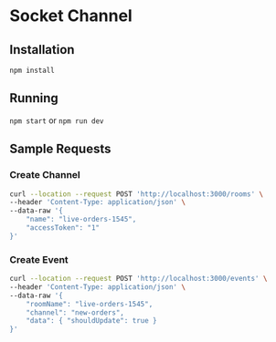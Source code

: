 # Socket Channel

## Installation

`npm install`

## Running

`npm start` or `npm run dev`

## Sample Requests

### Create Channel

``` Bash
curl --location --request POST 'http://localhost:3000/rooms' \
--header 'Content-Type: application/json' \
--data-raw '{
    "name": "live-orders-1545",
    "accessToken": "1"
}'
```

### Create Event

``` Bash
curl --location --request POST 'http://localhost:3000/events' \
--header 'Content-Type: application/json' \
--data-raw '{
    "roomName": "live-orders-1545",
    "channel": "new-orders",
    "data": { "shouldUpdate": true }
}'
```
